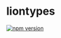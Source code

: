 # liontypes

[![npm version](https://img.shields.io/npm/v/@leonzalion/liontypes)](https://npmjs.com/package/liontypes)
